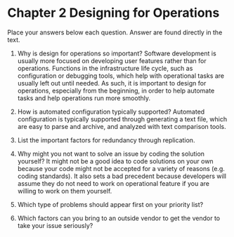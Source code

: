 # Chapter 2 Designing for Operations

Place your answers below each question.  Answer are found directly in the text.

1. Why is design for operations so important?
Software development is usually more focused on developing user features rather than for operations. Functions in the infrastructure life cycle, such as configuration or debugging tools, which help with operational tasks are usually left out until needed. As such, it is important to design for operations, especially from the beginning, in order to help automate tasks and help operations run more smoothly. 

2. How is automated configuration typically supported?
Automated configuration is typically supported through generating a text file, which are easy to parse and archive, and analyzed with text comparison tools.

3. List the important factors for redundancy through replication.


4. Why might you not want to solve an issue by coding the solution yourself?
It might not be a good idea to code solutions on your own because your code might not be accepted for a variety of reasons (e.g. coding standards). It also sets a bad precedent because developers will assume they do not need to work on operational feature if you are willing to work on them yourself. 

5. Which type of problems should appear first on your priority list?


6. Which factors can you bring to an outside vendor to get the vendor to take your issue seriously?